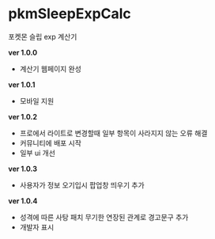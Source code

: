 # pkmSleepExpCalc
포켓몬 슬립 exp 계산기



**ver 1.0.0**
- 계산기 웹페이지 완성


**ver 1.0.1**
- 모바일 지원


**ver 1.0.2**
- 프로에서 라이트로 변경할때 일부 항목이 사라지지 않는 오류 해결
- 커뮤니티에 배포 시작
- 일부 ui 개선


**ver 1.0.3**
- 사용자가 정보 오기입시 팝업창 띄우기 추가

**ver 1.0.4**
- 성격에 따른 사탕 패치 무기한 연장된 관계로 경고문구 추가
- 개발자 표시